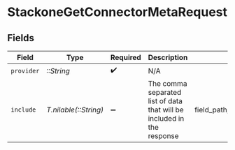 # StackoneGetConnectorMetaRequest


## Fields

| Field                                                                  | Type                                                                   | Required                                                               | Description                                                            | Example                                                                |
| ---------------------------------------------------------------------- | ---------------------------------------------------------------------- | ---------------------------------------------------------------------- | ---------------------------------------------------------------------- | ---------------------------------------------------------------------- |
| `provider`                                                             | *::String*                                                             | :heavy_check_mark:                                                     | N/A                                                                    |                                                                        |
| `include`                                                              | *T.nilable(::String)*                                                  | :heavy_minus_sign:                                                     | The comma separated list of data that will be included in the response | field_path,unmapped_fields,resources,inactive,webhooks,static_fields   |